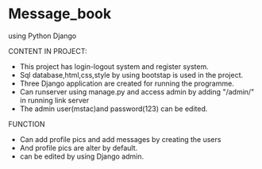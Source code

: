 # Message_book
using Python Django  
 
 CONTENT IN PROJECT:
 
- This project has login-logout system and register system.
- Sql database,html,css,style by using bootstap is used in the project.
- Three Django application are created for running the programme.
- Can runserver using manage.py and access admin by adding "/admin/" in running link server 
- The admin user(mstac)and password(123) can be edited.

 FUNCTION
- Can add profile pics and add messages by creating the users
- And profile pics are alter by default.
- can be edited by using Django admin.

